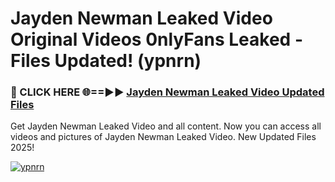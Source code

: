 # Jayden Newman Leaked Video Original Videos 0nlyFans Leaked - Files Updated! (ypnrn)

<h3>🔴 CLICK HERE 🌐==►► <a href="https://tinyurl.com/2jnfzry5" rel="nofollow">Jayden Newman Leaked Video Updated Files</a></h3>

Get Jayden Newman Leaked Video and all content. Now you can access all videos and pictures of Jayden Newman Leaked Video. New Updated Files 2025!

[![ypnrn](https://i.imgur.com/GyGTBgg.gif)](https://tinyurl.com/2jnfzry5)
